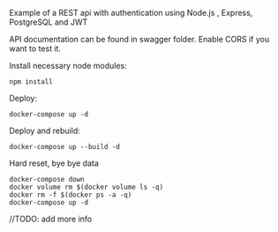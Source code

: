 Example of a REST api with authentication using Node.js , Express, PostgreSQL and JWT

API documentation can be found in swagger folder.
Enable CORS if you want to test it.

Install necessary node modules:

```
npm install
```

Deploy:

```
docker-compose up -d
```

Deploy and rebuild:

```
docker-compose up --build -d
```

Hard reset, bye bye data

```
docker-compose down
docker volume rm $(docker volume ls -q)
docker rm -f $(docker ps -a -q)
docker-compose up -d
```

//TODO: add more info
